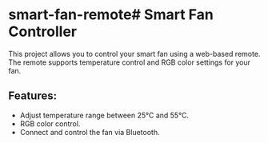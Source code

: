 # smart-fan-remote# Smart Fan Controller

This project allows you to control your smart fan using a web-based remote. 
The remote supports temperature control and RGB color settings for your fan.

## Features:
- Adjust temperature range between 25°C and 55°C.
- RGB color control.
- Connect and control the fan via Bluetooth.
